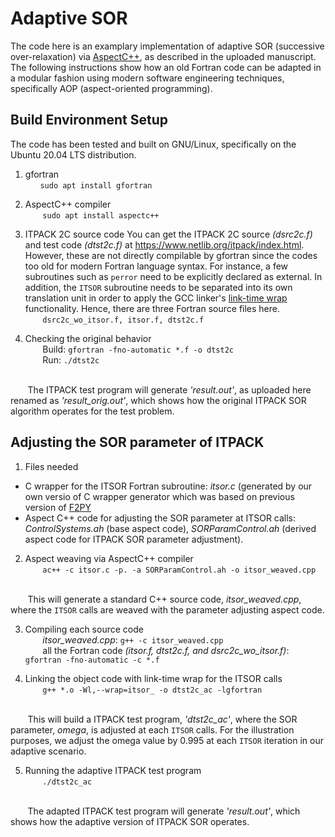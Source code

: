 # Adaptive SOR
The code here is an examplary implementation of adaptive SOR (successive over-relaxation) via [AspectC++](https://www.aspectc.org), as described in the uploaded manuscript. The following instructions show how an old Fortran code can be adapted in a modular fashion using modern software engineering techniques, specifically AOP (aspect-oriented programming). 

## Build Environment Setup
The code has been tested and built on GNU/Linux, specifically on the Ubuntu 20.04 LTS distribution.

1. gfortran
  <br>&nbsp;&nbsp;&nbsp;&nbsp;&nbsp;&nbsp;`sudo apt install gfortran`

2. AspectC++ compiler
  <br>&nbsp;&nbsp;&nbsp;&nbsp;&nbsp;&nbsp; `sudo apt install aspectc++`

3. ITPACK 2C source code
You can get the ITPACK 2C source *(dsrc2c.f)* and test code *(dtst2c.f)* at https://www.netlib.org/itpack/index.html. However, these are not directly compilable by gfortran since the codes too old for modern Fortran language syntax. For instance, a few subroutines such as `perror` need to be explicitly declared as external. In addition, the `ITSOR` subroutine needs to be separated into its own translation unit in order to apply the GCC linker's [link-time wrap](https://ftp.gnu.org/old-gnu/Manuals/ld-2.9.1/html_node/ld_3.html) functionality. Hence, there are three Fortran source files here.
  <br>&nbsp;&nbsp;&nbsp;&nbsp;&nbsp;&nbsp; `dsrc2c_wo_itsor.f, itsor.f, dtst2c.f`

4. Checking the original behavior
  <br>&nbsp;&nbsp;&nbsp;&nbsp;&nbsp;&nbsp; Build: `gfortran -fno-automatic *.f -o dtst2c`
  <br>&nbsp;&nbsp;&nbsp;&nbsp;&nbsp;&nbsp; Run: `./dtst2c`

  <br>&nbsp;&nbsp;&nbsp;&nbsp;&nbsp;&nbsp; The ITPACK test program will generate *'result.out'*, as uploaded here renamed as *'result_orig.out'*, which shows how the original ITPACK SOR algorithm operates for the test problem.

## Adjusting the SOR parameter of ITPACK
1. Files needed
- C wrapper for the ITSOR Fortran subroutine: *itsor.c* (generated by our own versio of C wrapper generator which was based on previous version of [F2PY](https://numpy.org/doc/stable/f2py)
- Aspect C++ code for adjusting the SOR parameter at ITSOR calls: *ControlSystems.ah* (base aspect code), *SORParamControl.ah* (derived aspect code for ITPACK SOR parameter adjustment). 

2. Aspect weaving via AspectC++ compiler
<br>&nbsp;&nbsp;&nbsp;&nbsp;&nbsp;&nbsp; `ac++ -c itsor.c -p. -a SORParamControl.ah -o itsor_weaved.cpp`

<br>&nbsp;&nbsp;&nbsp;&nbsp;&nbsp;&nbsp; This will generate a standard C++ source code, *itsor_weaved.cpp*, where the `ITSOR` calls are weaved with the parameter adjusting aspect code. 

3. Compiling each source code
<br>&nbsp;&nbsp;&nbsp;&nbsp;&nbsp;&nbsp; *itsor_weaved.cpp*: `g++ -c itsor_weaved.cpp`
<br>&nbsp;&nbsp;&nbsp;&nbsp;&nbsp;&nbsp; all the Fortran code *(itsor.f, dtst2c.f, and dsrc2c_wo_itsor.f)*: `gfortran -fno-automatic -c *.f`

4. Linking the object code with link-time wrap for the ITSOR calls
<br>&nbsp;&nbsp;&nbsp;&nbsp;&nbsp;&nbsp; `g++ *.o -Wl,--wrap=itsor_ -o dtst2c_ac -lgfortran`

<br>&nbsp;&nbsp;&nbsp;&nbsp;&nbsp;&nbsp; This will build a ITPACK test program, *'dtst2c_ac'*, where the SOR parameter, *omega*, is adjusted at each `ITSOR` calls. For the illustration purposes, we adjust the omega value by 0.995 at each `ITSOR` iteration in our adaptive scenario.   

5. Running the adaptive ITPACK test program
<br>&nbsp;&nbsp;&nbsp;&nbsp;&nbsp;&nbsp; `./dtst2c_ac`

<br>&nbsp;&nbsp;&nbsp;&nbsp;&nbsp;&nbsp; The adapted ITPACK test program will generate *'result.out'*, which shows how the adaptive version of ITPACK SOR operates. 
